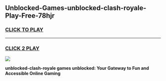 
## Unblocked-Games-unblocked-clash-royale-Play-Free-78hjr
<h3>
<a href="https://premium76.site?title=unblocked-clash-royale&ref=18A1">CLICK TO PLAY</a></h3>
<hr>

<h3>
<a href="https://premium76.site?title=unblocked-clash-royale&ref=18A1">CLICK 2 PLAY</a>
  
</h3>

<a href="https://premium76.site?title=unblocked-clash-royale&ref=18A1"><img src="https://clearcache.store/games.png"></a>


**unblocked-clash-royale games unblocked: Your Gateway to Fun and Accessible Online Gaming**
